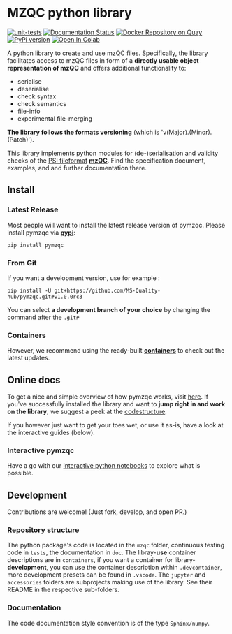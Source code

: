 # MZQC python library
[![unit-tests](https://github.com/MS-Quality-hub/pymzqc/actions/workflows/unit_tests.yml/badge.svg)](https://github.com/MS-Quality-hub/pymzqc/actions/workflows/unit_tests.yml)
[![Documentation Status](https://readthedocs.org/projects/pymzqc/badge/?version=latest)](https://pymzqc.readthedocs.io/en/latest/?badge=latest)
[![Docker Repository on Quay](https://img.shields.io/badge/container-ready-brightgreen.svg "Docker Repository on Quay")](https://quay.io/repository/mwalzer/pymzqc?tab=tags)
[![PyPi version](https://badgen.net/pypi/v/pymzqc/)](https://pypi.com/project/pymzqc)
[![Open In Colab](https://colab.research.google.com/assets/colab-badge.svg)](https://colab.research.google.com/github/MS-Quality-hub/pymzqc/blob/main/jupyter/mzqc_in_5/write_in_5_minutes.ipynb)

A python library to create and use mzQC files. Specifically, the library facilitates access to 
mzQC files in form of a **directly usable object representation of mzQC** and offers additional 
functionality to:
* serialise
* deserialise
* check syntax
* check semantics
* file-info
* experimental file-merging

**The library follows the formats versioning** (which is 'v(Major).(Minor).(Patch)').

This library implements python modules for (de-)serialisation and validity checks of the [PSI fileformat](http://www.psidev.info/groups/quality-control) [**mzQC**](https://hupo-psi.github.io/mzQC/). 
Find the specification document, examples, and and further documentation there.


## Install

### Latest Release
Most people will want to install the latest release version of pymzqc. Please install pymzqc via [**pypi**](https://pypi.org/project/pymzqc/): 
```
pip install pymzqc
```

### From Git
If you want a development version, use for example : 
```
pip install -U git+https://github.com/MS-Quality-hub/pymzqc.git#v1.0.0rc3
```
You can select **a development branch of your choice** by changing the command after the `.git#`

### Containers
However, we recommend using the ready-built [**containers**](https://quay.io/repository/mwalzer/pymzqc?tab=tags) to check out the latest updates.

## Online docs
To get a nice and simple overview of how pymzqc works, visit [here](https://pymzqc.readthedocs.io/en/latest/examples.html). 
If you've successfully installed the library and want to **jump right in and work on the library**, we suggest a peek at the [codestructure](https://pymzqc.readthedocs.io/en/latest/codestructure.html).

If you however just want to get your toes wet, or use it as-is, have a look at the interactive guides (below).

### Interactive pymzqc
Have a go with our [interactive python notebooks](jupyter/README.md) to explore what is possible.

## Development 
Contributions are welcome! (Just fork, develop, and open PR.)

### Repository structure
The python package's code is located in the `mzqc` folder, continuous testing code in `tests`, the documentation in `doc`. The libray-**use** container descriptions are in `containers`, if you want a container for library-**development**, you can use the container description within `.devcontainer`, more development presets can be found in `.vscode`. 
The `jupyter` and `accessories` folders are subprojects making use of the library. 
See their README in the respective sub-folders.

### Documentation
The code documentation style convention is of the type `Sphinx/numpy`.

